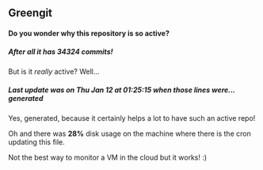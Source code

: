 ## Greengit

#### Do you wonder why this repository is so active?

##### After all it has 34324 commits!

But is it *really* active? Well...

##### Last update was on Thu Jan 12 at 01:25:15 when those lines were... generated

Yes, generated, because it certainly helps a lot to have such an active repo!

Oh and there was **28%** disk usage on the machine
where there is the cron updating this file.

Not the best way to monitor a VM in the cloud but it works! :)
